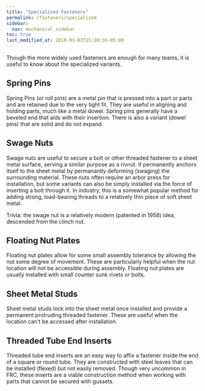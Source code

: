 ```yaml
---
title: "Specialized Fasteners"
permalink: /fasteners/specialized
sidebar:
  nav: mechanical_sidebar
toc: true
last_modified_at: 2018-03-03T15:10:36-05:00
---
```


Though the more widely used fasteners are enough for many teams, it is useful to know about the specialized variants.

## Spring Pins

Spring Pins (or roll pins) are a metal pin that is pressed into a part or parts and are retained due to the very tight fit. They are useful in aligning and holding parts, much like a metal dowel. Spring pins generally have a beveled end that aids with their insertion. There is also a variant (dowel pins) that are solid and do not expand.

## Swage Nuts

Swage nuts are useful to secure a bolt or other threaded fastener to a sheet metal surface, serving a similar purpose as a rivnut. It permanently anchors itself to the sheet metal by permanantly deforming (swaging) the surrounding material. These nuts often require an arbor press for installation, but some variants can also be simply installed via the force of inserting a bolt through it. In industry, this is a somewhat popular method for adding strong, load-bearing threads to a relatively thin piece of soft sheet metal.

Trivia: the swage nut is a relatively modern (patented in 1958) idea, descended from the clinch nut.

## Floating Nut Plates

Floating nut plates allow for some small assembly tolerance by allowing the nut some degree of movement. These are particularly helpful when the nut location will not be accessible during assembly. Floating nut plates are usually installed with small counter sunk rivets or bolts.

## Sheet Metal Studs

Sheet metal studs lock into the sheet metal once installed and provide a permanent protruding threaded fastener. These are useful when the location can't be accessed after installation.

## Threaded Tube End Inserts

Threaded tube end inserts are an easy way to affix a fastener inside the end of a square or round tube. They are constructed with steel leaves that can be installed (flexed) but not easily removed. Though very uncommon in FRC, these inserts are a viable construction method when working with parts that cannot be secured with gussets.
